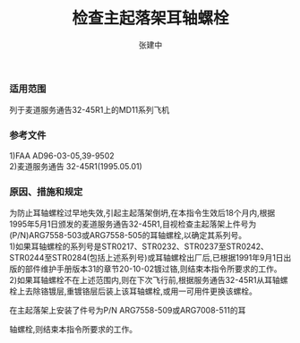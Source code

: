 ﻿---
amendno: 39-1618  
cadno: CAD1996-MD11-03  
title: 检查主起落架耳轴螺栓  
publishdate: 1996-04-19  
effdate: 1996-04-21  
acmodels: ["MD11"]  
tags: []  
engs: []  
pns: ["ARG7558-503","ARG7558-505"]  
mfrs: ["MD"]  
admins: 华东管理局  
author: 张建中  
---
  
### 适用范围  
列于麦道服务通告32-45R1上的MD11系列飞机  
  
<!--more-->  
### 参考文件  
  1)FAA AD96-03-05,39-9502  
  2)麦道服务通告 32-45R1(1995.05.01)     
  
### 原因、措施和规定  

  为防止耳轴螺栓过早地失效,引起主起落架倒坍,在本指令生效后18个月内,根据1995年5月1日颁发的麦道服务通告32-45R1,目视检查主起落架上件号为(P/N)ARG7558-503或ARG7558-505的耳轴螺栓,以确定其系列号。  
  1)如果耳轴螺栓的系列号是STR0217、STR0232、STR0237至STR0242、STR0244至STR0284(包括上述系列号)或耳轴螺栓出厂后,已根据1991年9月1日出版的部件维护手册版本31的章节20-10-02镀过铬,则结束本指令所要求的工作。  
  2)如果耳轴螺栓不在上述范围内,则在下次飞行前,根据服务通告32-45R1从耳轴螺栓上去除铬镀层,重镀铬层后装上该耳轴螺栓,或用一可用件更换该螺栓。  
  
  在主起落架上安装了件号为P/N ARG7558-509或ARG7008-511的耳  
  
轴螺栓,则结束本指令所要求的工作。  
